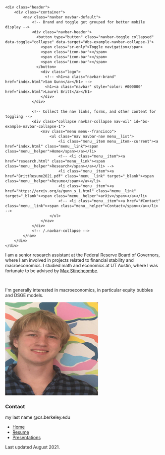 <!-- header -->
	<div class="header">
		<div class="container">
			<nav class="navbar navbar-default">
				<!-- Brand and toggle get grouped for better mobile display -->
				<div class="navbar-header">
				  <button type="button" class="navbar-toggle collapsed" data-toggle="collapse" data-target="#bs-example-navbar-collapse-1">
					<span class="sr-only">Toggle navigation</span>
					<span class="icon-bar"></span>
					<span class="icon-bar"></span>
					<span class="icon-bar"></span>
				  </button>
					<div class="logo">
                      <!-- <h1><a class="navbar-brand" href="index.html">Sam Gunn</a></h1> -->
                      <h1><a class="navbar" style="color: #000000" href="index.html">Laurel Britt</a></h1>
					</div>
				</div>

				<!-- Collect the nav links, forms, and other content for toggling -->
				<div class="collapse navbar-collapse nav-wil" id="bs-example-navbar-collapse-1">
					<nav class="menu menu--francisco">
						<ul class="nav navbar-nav menu__list">
							<li class="menu__item menu__item--current"><a href="index.html" class="menu__link"><span class="menu__helper">Home</span></a></li>
                            <!-- <li class="menu__item"><a href="research.html" class="menu__link"><span class="menu__helper">Research</span></a></li> -->
							<li class="menu__item"><a href="BrittResume2021.pdf" class="menu__link" target="_blank"><span class="menu__helper">Resume</span></a></li>
							<li class="menu__item"><a href="https://arxiv.org/a/gunn_s_1.html" class="menu__link" target="_blank"><span class="menu__helper">arXiv</span></a></li>
							<!-- <li class="menu__item"><a href="#Contact" class="menu__link"><span class="menu__helper">Contact</span></a></li> -->
						</ul>
					</nav>
				</div>
				<!-- /.navbar-collapse -->
			</nav>
		</div>
	</div>
<!-- //header -->
<!-- //banner -->
<!-- about -->
<div class="about">
    <div class="container">
        <div class="about-grids">
            <div class="col-md-6 about-grids-left">
                <div class="panel-group" id="accordion" role="tablist" aria-multiselectable="true">
                    <div class="panel panel-default">
                        <div id="collapseOne" class="panel-collapse collapse in" role="tabpanel">
                            <div class="panel-body panel_text">
                              <p>I am a senior research assistant at the Federal Reserve Board of Governors, where I am involved in projects related to financial stability and macroeconomics. I studied math and economics at UT Austin, where I was fortunate to be advised by <a href="https://lberalarts.utexas.edu/economics/faculty/mbs31415/">Max Stinchcombe</a>.</p>
                              <br>
                              <p>I'm generally interested in macroeconomics, in particular equity bubbles and DSGE models.</p>
                            </div>
                        </div>
                    </div>
                </div>
            </div>
            <div class="col-md-6 about-grids-right animated wow slideInRight" data-wow-delay="0s">
                <img src="me.png" alt=" " class="img-responsive" width="300" height="300"/>
            </div>
            <div class="clearfix"> </div>
        </div>
    </div>
</div>
<!-- //about -->
<!-- footer -->
<div class="footer">
		<div class="container">
			<div class="footer-grids">
				<div class="col-md-4 footer-grid animated wow slideInLeft" data-wow-delay="0s">
                    <h3>Contact</h3>
                    <p>my last name @cs.berkeley.edu</p>
				</div>
                <div class="clearfix"> </div>
			</div>
			<div class="footer-grids1">
				<div class="footer-grids1-left animated wow slideInLeft">
                    <ul>
						<li class="active"><a href="index.html">Home</a></li>
                        <!-- <li><a href="research.html">Research</a></li> -->
						<li><a href="images/Resume.pdf">Resume</a></li>
						<li><a href="https://arxiv.org/a/gunn_s_1.html">Presentations</a></li>
						<!-- <li><a href="#Contact">Contact</a></li> -->
					</ul>
				</div>
				<div class="footer-grids1-right">
					<p class="animated wow slideInRight" data-wow-delay="0s">Last updated August 2021.
				</div>
				<div class="clearfix"> </div>
			</div>
		</div>
	</div>
<!-- //footer -->
<!-- for bootstrap working -->
	
